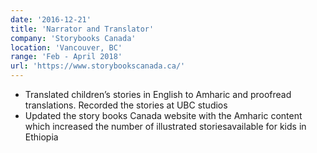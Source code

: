 ```yaml
---
date: '2016-12-21'
title: 'Narrator and Translator'
company: 'Storybooks Canada'
location: 'Vancouver, BC'
range: 'Feb - April 2018'
url: 'https://www.storybookscanada.ca/'
---
```


- Translated children’s stories in English to Amharic and proofread translations. Recorded the stories at UBC studios
- Updated the story books Canada website with the Amharic content which increased the number of illustrated storiesavailable for kids in Ethiopia
